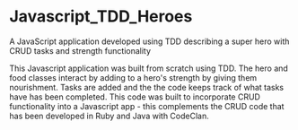 # Javascript_TDD_Heroes
A JavaScript application developed using TDD describing a super hero with CRUD tasks and strength functionality

This Javascript application was built from scratch using TDD. The hero and food classes interact by adding to a 
hero's strength by giving them nourishment. Tasks are added and the the code keeps track of what tasks have has been
completed. This code was built to incorporate CRUD functionality into a Javascript app - this complements the CRUD code 
that has been developed in Ruby and Java with CodeClan.
